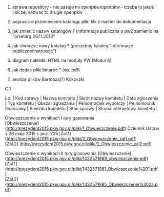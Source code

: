 1. sprawa repository - nie pasuje mi openpkw/openpkw - trzeba to jakoś inaczej nazwac to drugie openpkw

2. poprosić o przeniesienie katalogu pliki klk z master do dokumentacja

3. jak zmienić nazwy katalogów ? (informacja publiczna o pw2 zamienic na "przetarg 28.11.2013"

4.  jak stworzyc nowy katalog ? (potrzebny katalog "informacje publiczne\instrukcje")

5.  diagram nakładki HTML na moduły PW (Moduł A)

6.  jak dodać pliki binarne ? (np. pdf)

7. analiza plików Bartosza(?) Kokoszki


C.1

Lp. | Kod sprawy | Nazwa komitetu | Skrót nazwy komitetu | Data zgloszenia | Typ komitetu | Obszar zglaszania | Pelnomocnik wyborczy | Pelnomocnik finansowy | Siedziba komitetu | Stan sprawy | Strona internetowa komitetu |

Obwieszczenie o wynikach I tury gosowania  
[Obwieszczenie] (http://prezydent2015.pkw.gov.pl/pliki/1_Obwieszczenie.pdf) Dziennik Ustaw z 26 maja 2015 r. poz. 725 
[Zal.1] (http://prezydent2015.pkw.gov.pl/pliki/2_Obwieszczenie_zal1.pdf)  
[Zal.2] (http://prezydent2015.pkw.gov.pl/pliki/2_Obwieszczenie_zal2.pdf)  


Obwieszczenie o wynikach II tury glosowania
[Obwieszczenie] (http://prezydent2015.pkw.gov.pl/pliki/1432571989_obwieszczenie.pdf)  
[Zal.1] (http://prezydent2015.pkw.gov.pl/pliki/1432571981_Obwieszczenie%201.pdf)  
[Zal.2] (http://prezydent2015.pkw.gov.pl/pliki/1432571985_Obwieszczenie%202a.pdf)  


